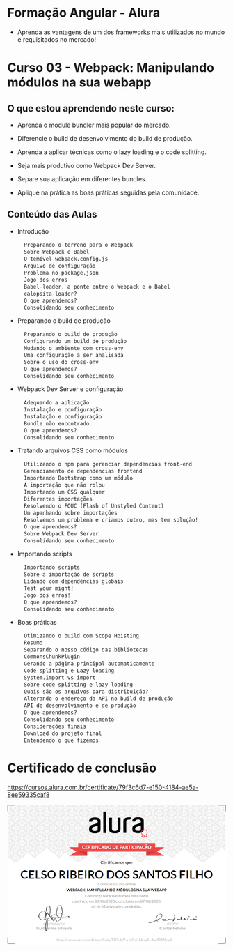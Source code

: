 # Formação Angular - Alura
+ Aprenda as vantagens de um dos frameworks mais utilizados no mundo e requisitados no mercado!

# Curso 03 - Webpack: Manipulando módulos na sua webapp

## O que estou aprendendo neste curso:

+ Aprenda o module bundler mais popular do mercado.

+ Diferencie o build de desenvolvimento do build de produção.

+ Aprenda a aplicar técnicas como o lazy loading e o code splitting.

+ Seja mais produtivo como Webpack Dev Server.

+ Separe sua aplicação em diferentes bundles.

+ Aplique na prática as boas práticas seguidas pela comunidade.

## Conteúdo das Aulas

+ Introdução       
        
        Preparando o terreno para o Webpack
        Sobre Webpack e Babel
        O temível webpack.config.js
        Arquivo de configuração
        Problema no package.json
        Jogo dos erros
        Babel-loader, a ponte entre o Webpack e o Babel
        calopsita-loader?
        O que aprendemos?
        Consolidando seu conhecimento

+ Preparando o build de produção 
          
        Preparando o build de produção
        Configurando um build de produção
        Mudando o ambiente com cross-env
        Uma configuração a ser analisada
        Sobre o uso do cross-env
        O que aprendemos?
        Consolidando seu conhecimento

+ Webpack Dev Server e configuração  
        
        Adequando a aplicação
        Instalação e configuração
        Instalação e configuração
        Bundle não encontrado
        O que aprendemos?
        Consolidando seu conhecimento

+ Tratando arquivos CSS como módulos
        
        Utilizando o npm para gerenciar dependências front-end
        Gerenciamento de dependências frontend
        Importando Bootstrap como um módulo
        A importação que não rolou
        Importando um CSS qualquer
        Diferentes importações
        Resolvendo o FOUC (Flash of Unstyled Content)
        Um apanhando sobre importações
        Resolvemos um problema e criamos outro, mas tem solução!
        O que aprendemos?
        Sobre Webpack Dev Server
        Consolidando seu conhecimento

+ Importando scripts
        
        Importando scripts
        Sobre a importação de scripts
        Lidando com dependências globais
        Test your might!
        Jogo dos erros!
        O que aprendemos?
        Consolidando seu conhecimento

+ Boas práticas 


        Otimizando o build com Scope Hoisting
        Resumo
        Separando o nosso código das bibliotecas
        CommonsChunkPlugin
        Gerando a página principal automaticamente
        Code splitting e Lazy loading
        System.import vs import
        Sobre code splitting e lazy loading
        Quais são os arquivos para distribuição?
        Alterando o endereço da API no build de produção
        API de desenvolvimento e de produção
        O que aprendemos?
        Consolidando seu conhecimento
        Considerações finais
        Download do projeto final
        Entendendo o que fizemos

# Certificado de conclusão

https://cursos.alura.com.br/certificate/79f3c6d7-e150-4184-ae5a-8ee59335caf8

![certificado](certificate-alura.png)